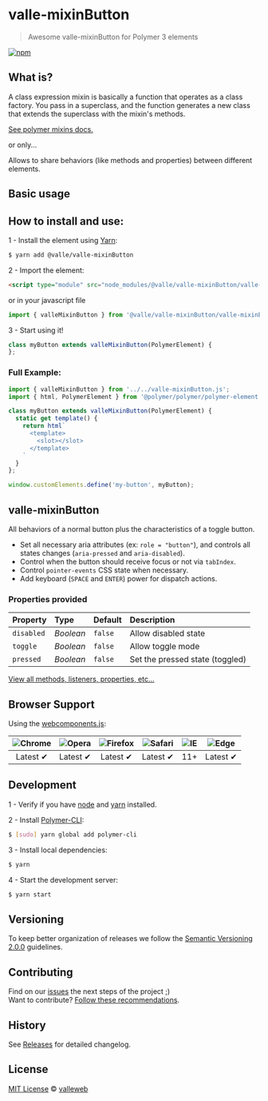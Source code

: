 # valle-mixinButton

> Awesome valle-mixinButton for Polymer 3 elements

[![npm](https://img.shields.io/npm/v/@valle/valle-mixinButton.svg)](https://www.npmjs.com/package/@valle/valle-mixinButton)

## What is?

A class expression mixin is basically a function that operates as a class factory. You pass in a superclass, and the function generates a new class that extends the superclass with the mixin's methods.

[See polymer mixins docs.](https://www.polymer-project.org/3.0/docs/devguide/custom-elements#mixins)

or only...

Allows to share behaviors (like methods and properties) between different elements.

## Basic usage

## How to install and use:

1 - Install the element using [Yarn](http://yarn.io/):

```sh
$ yarn add @valle/valle-mixinButton
```

2 -  Import the element:

```html
<script type="module" src="node_modules/@valle/valle-mixinButton/valle-mixinButton.js"></script>
```

or in your javascript file

```js
import { valleMixinButton } from '@valle/valle-mixinButton/valle-mixinButton.js';
```

3 - Start using it!

```js
class myButton extends valleMixinButton(PolymerElement) {
};
```

### Full Example:

```js
import { valleMixinButton } from '../../valle-mixinButton.js';
import { html, PolymerElement } from '@polymer/polymer/polymer-element.js';

class myButton extends valleMixinButton(PolymerElement) {
  static get template() {
    return html`
      <template>
        <slot></slot>
      </template>
    `
  }
};

window.customElements.define('my-button', myButton);
```

## valle-mixinButton

All behaviors of a normal button plus the characteristics of a toggle button.

- Set all necessary aria attributes (ex: `role = "button"`), and controls all states changes (`aria-pressed` and `aria-disabled`).
- Control when the button should receive focus or not via `tabIndex`.
- Control `pointer-events` CSS state when necessary.
- Add keyboard (`SPACE` and `ENTER`) power for dispatch actions.

### Properties provided

Property    | Type      | Default | Description
:---        |:---       |:---     |:---
`disabled`  | *Boolean* | `false` | Allow disabled state
`toggle`    | *Boolean* | `false` | Allow toggle mode
`pressed`   | *Boolean* | `false` | Set the pressed state (toggled)

[View all methods, listeners, properties, etc...](valle-mixinButton.js)

## Browser Support

Using the [webcomponents.js](https://github.com/WebComponents/webcomponentsjs):

 ![Chrome](https://cdnjs.cloudflare.com/ajax/libs/browser-logos/39.2.2/chrome/chrome_48x48.png) | ![Opera](https://cdnjs.cloudflare.com/ajax/libs/browser-logos/39.2.2/opera/opera_48x48.png) | ![Firefox](https://cdnjs.cloudflare.com/ajax/libs/browser-logos/39.2.2/firefox/firefox_48x48.png) | ![Safari](https://cdnjs.cloudflare.com/ajax/libs/browser-logos/39.2.2/safari/safari_48x48.png) |![IE](https://cdnjs.cloudflare.com/ajax/libs/browser-logos/39.2.2/archive/internet-explorer_9-11/internet-explorer_9-11_48x48.png) |  ![Edge](https://cdnjs.cloudflare.com/ajax/libs/browser-logos/39.2.2/edge/edge_48x48.png) |
:---: | :---: | :---: | :---: | :---: | :---: |
Latest ✔ | Latest ✔ | Latest ✔ | Latest ✔ | 11+ | Latest ✔

## Development

1 - Verify if you have [node](http://nodejs.org/) and [yarn](http://yarn.io/) installed.

2 - Install [Polymer-CLI](https://www.polymer-project.org/3.0/docs/tools/polymer-cli):

```sh
$ [sudo] yarn global add polymer-cli
```

3 - Install local dependencies:

```sh
$ yarn
```

4 - Start the development server:

```sh
$ yarn start
```

## Versioning

To keep better organization of releases we follow the [Semantic Versioning 2.0.0](http://semver.org/) guidelines.

## Contributing

Find on our [issues](https://github.com/valleweb/valle-mixinButton/issues/) the next steps of the project ;)
<br>
Want to contribute? [Follow these recommendations](https://github.com/valleweb/valle-mixinButton/blob/master/CONTRIBUTING.md).

## History

See [Releases](https://github.com/valleweb/valle-mixinButton/releases) for detailed changelog.

## License

[MIT License](https://github.com/valleweb/valle-mixinButton/blob/master/LICENSE.md) © [valleweb](https://github.com/orgs/valleweb/people)
